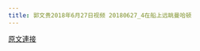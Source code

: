 ```yaml
---
title: 郭文贵2018年6月27日视频 20180627_4在船上远眺曼哈顿
---
```


[原文連接](https://gnews.org/ThreadView/53477208)


